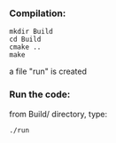 
### Compilation:
```
mkdir Build
cd Build
cmake ..
make
```
a file "run" is created

### Run the code:

from Build/ directory, type:
```
./run
```

